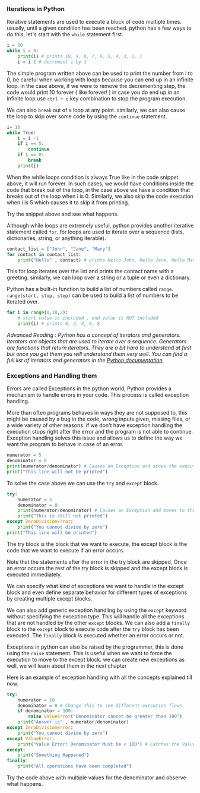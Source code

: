 ### Iterations in Python

Iterative statements are used to execute a block of code multiple times. usually, until a given condition has been reached. python has a few ways to do this, let's start with the `while` statement first.

```python
i = 10
while i > 0:
    print(i) # prints 10, 9, 8, 7, 6, 5, 4, 3, 2, 1
    i = i-1 # decrement i by 1
```

The simple program written above can be used to print the number from i to 0, be careful when working with loops because you can end up in an infinite loop. in the case above, if we were to remove the decrementing step, the code would print 10 forever ( like forever! ) in case you do end up in an infinite loop use `ctrl + c` key combination to stop the program execution.

We can also `break` out of a loop at any point. similarly, we can also cause the loop to skip over some code by using the `continue` statement.

```python
i= 10
while True:
    i = i -1
    if i == 5:
        continue
    if i == 0:
        break
    print(i)
```

When the while loops condition is always True like in the code snippet above, it will run forever. In such cases, we would have conditions inside the code that break out of the loop, in the case above we have a condition that breaks out of the loop when i is 0. Similarly, we also skip the code execution when i is 5 which causes it to skip it from printing.

Try the snippet above and see what happens.

Although while loops are extremely useful, python provides another iterative statement called `for`. for loops are used to iterate over a sequence (lists, dictionaries, string, or anything iterable).

```python
contact_list = ["John", "Jane", "Mary"]
for contact in contact_list:
    print("Hello" , contact) # prints Hello John, Hello Jane, Hello Mary
```

This for loop iterates over the list and prints the contact name with a greeting. similarly, we can loop over a string or a tuple or even a dictionary.

Python has a built-in function to build a list of numbers called `range`. `range(start, stop, step)` can be used to build a list of numbers to be iterated over.

```python
for i in range(0,10,2):
    # start value is included , end value is NOT included
    print(i) # prints 0, 2, 4, 6, 8
```

_Advanced Reading_ : _Python has a concept of iterators and generators. Iterators are objects that are used to iterate over a sequence. Generators are functions that return iterators. They are a bit hard to understand at first but once you get them you will understand them very well. You can find a full list of iterators and generators in the [Python documentation](https://docs.python.org/3/glossary.html#term-iterator)._

### Exceptions and Handling them

Errors are called Exceptions in the python world, Python provides a mechanism to handle errors in your code. This process is called exception handling.

More than often programs behaves in ways they are not supposed to, this might be caused by a bug in the code, wrong inputs given, missing files, or a wide variety of other reasons. if we don't have exception handling the execution stops right after the error and the program is not able to continue. Exception handling solves this issue and allows us to define the way we want the program to behave in case of an error.

```python
numerator = 5
denominator = 0
print(numerator/denominator) # Causes an Exception and stops the execution
print("This line will not be printed")
```

To solve the case above we can use the `try` and `except` block.

```python
try:
    numerator = 5
    denominator = 0
    print(numerator/denominator) # Causes an Exception and moves to the execute block
    print("This is still not printed")
except ZeroDivisionError:
    print("You cannot divide by zero")
print("This line will be printed")
```

The try block is the block that we want to execute, the except block is the code that we want to execute if an error occurs.

Note that the statements after the error in the try block are skipped, Once an error occurs the rest of the try block is skipped and the except block is executed immediately.

We can specify what kind of exceptions we want to handle in the except block and even define separate behavior for different types of exceptions by creating multiple except blocks.

We can also add generic exception handling by using the `except` keyword without specifying the exception type. This will handle all the exceptions that are not handled by the other `except` blocks. We can also add a `finally` block to the `except` block to execute code after the `try` block has been executed. The `finally` block is executed whether an error occurs or not.

Exceptions in python can also be raised by the programmer, this is done using the `raise` statement. This is useful when we want to force the execution to move to the except block. we can create new exceptions as well, we will learn about them in the next chapter

Here is an example of exception handling with all the concepts explained till now.

```python
try:
    numerator = 10
    denominator = 0 # Change this to see different execution flows
    if denominator > 100:
        raise ValueError("Denominator cannot be greater than 100")
    print("Answer is" , numerator/denominator)
except ZeroDivisionError:
    print("You cannot divide by zero")
except ValueError:
    print("Value Error! Denominator Must be < 100") # Catches the Value Error
except:
    print("Something Happened")
finally:
    print("All operations have been completed")
```

Try the code above with multiple values for the denominator and observe what happens.
